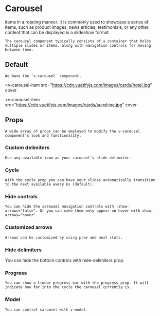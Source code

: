 # Carousel

<box header>
    items in a rotating manner. It is commonly used to showcase a series of items, such as product images, news articles, testimonials, or any other content that can be displayed in a slideshow format.

    The carousel component typically consists of a container that holds multiple slides or items, along with navigation controls for moving between them. 
<box>

## Default
    We have the `v-carousel` component.

<vuecode md>
<div slot="demo">
<v-carousel>
  <v-carousel-item
    src="https://cdn.vuetifyjs.com/images/cards/docks.jpg"
    cover
  ></v-carousel-item>

  <v-carousel-item
    src="https://cdn.vuetifyjs.com/images/cards/hotel.jpg"
    cover
  ></v-carousel-item>

  <v-carousel-item
    src="https://cdn.vuetifyjs.com/images/cards/sunshine.jpg"
    cover
  ></v-carousel-item>
</v-carousel>
</div>
</vuecode>


## Props
    A wide array of props can be employed to modify the v-carousel component’s look and functionality.

### Custom delimiters
    Use any available icon as your carousel’s slide delimiter.
 
<template>
  <v-card
    elevation="24"
    max-width="444"
    class="mx-auto"
  >
    <v-carousel
      :continuous="false"
      :show-arrows="false"
      hide-delimiter-background
      delimiter-icon="mdi-square"
      height="300"
    >
      <v-carousel-item
        v-for="(slide, i) in slides"
        :key="i"
      >
        <v-sheet
          :color="colors[i]"
          height="100%"
          tile
        >
          <div class="d-flex fill-height justify-center align-center">
            <div class="text-h2">
              {{ slide }} Slide
            </div>
          </div>
        </v-sheet>
      </v-carousel-item>
    </v-carousel>
  </v-card>
</template>

<script>
  export default {
    data () {
      return {
        colors: [
          'green',
          'secondary',
          'yellow darken-4',
          'red lighten-2',
          'orange darken-1',
        ],
        slides: [
          'First',
          'Second',
          'Third',
          'Fourth',
          'Fifth',
        ],
      }
    },
  }
</script>
    
</box>

### Cycle
    With the cycle prop you can have your slides automatically transition to the next available every 6s (default).
<box>
<template>
  <v-carousel
    cycle
    height="400"
    hide-delimiter-background
    show-arrows="hover"
  >
    <v-carousel-item
      v-for="(slide, i) in slides"
      :key="i"
    >
      <v-sheet
        :color="colors[i]"
        height="100%"
      >
        <div class="d-flex fill-height justify-center align-center">
          <div class="text-h2">
            {{ slide }} Slide
          </div>
        </div>
      </v-sheet>
    </v-carousel-item>
  </v-carousel>
</template>

<script>
  export default {
    data () {
      return {
        colors: [
          'indigo',
          'warning',
          'pink darken-2',
          'red lighten-1',
          'deep-purple accent-4',
        ],
        slides: [
          'First',
          'Second',
          'Third',
          'Fourth',
          'Fifth',
        ],
      }
    },
  }
</script>



### Hide controls
    You can hide the carousel navigation controls with :show-arrows="false". Or you can make them only appear on hover with show-arrows="hover".
<box>
<template>
  <v-carousel :show-arrows="false">
    <v-carousel-item
      v-for="(item,i) in items"
      :key="i"
      :src="item.src"
      cover
    ></v-carousel-item>
  </v-carousel>
</template>

<script>
  export default {
    data () {
      return {
        items: [
          {
            src: 'https://cdn.vuetifyjs.com/images/carousel/squirrel.jpg',
          },
          {
            src: 'https://cdn.vuetifyjs.com/images/carousel/sky.jpg',
          },
          {
            src: 'https://cdn.vuetifyjs.com/images/carousel/bird.jpg',
          },
          {
            src: 'https://cdn.vuetifyjs.com/images/carousel/planet.jpg',
          },
        ],
      }
    },
  }
</script>



### Customized arrows
    Arrows can be customized by using prev and next slots.
<box>
<template>
  <v-carousel
    height="400"
    show-arrows
    hide-delimiter-background
  >
    <template v-slot:prev="{ props }">
      <v-btn
        variant="elevated"
        color="success"
        @click="props.onClick"
      >Previous slide</v-btn>
    </template>
    <template v-slot:next="{ props }">
      <v-btn
        variant="elevated"
        color="info"
        @click="props.onClick"
      >Next slide</v-btn>
    </template>
    <v-carousel-item
      v-for="(slide, i) in slides"
      :key="i"
    >
      <v-sheet
        :color="colors[i]"
        height="100%"
      >
        <div class="d-flex fill-height justify-center align-center">
          <div class="text-h2">
            {{ slide }} Slide
          </div>
        </div>
      </v-sheet>
    </v-carousel-item>
  </v-carousel>
</template>

<script>
  export default {
    data () {
      return {
        colors: [
          'indigo',
          'warning',
          'pink darken-2',
          'red lighten-1',
          'deep-purple accent-4',
        ],
        slides: [
          'First',
          'Second',
          'Third',
          'Fourth',
          'Fifth',
        ],
      }
    },
  }
</script>



### Hide delimiters
You can hide the bottom controls with hide-delimiters prop.
<box>
<template>
  <v-carousel hide-delimiters>
    <v-carousel-item
      v-for="(item,i) in items"
      :key="i"
      :src="item.src"
      cover
    ></v-carousel-item>
  </v-carousel>
</template>

<script>
  export default {
    data () {
      return {
        items: [
          {
            src: 'https://cdn.vuetifyjs.com/images/carousel/squirrel.jpg',
          },
          {
            src: 'https://cdn.vuetifyjs.com/images/carousel/sky.jpg',
          },
          {
            src: 'https://cdn.vuetifyjs.com/images/carousel/bird.jpg',
          },
          {
            src: 'https://cdn.vuetifyjs.com/images/carousel/planet.jpg',
          },
        ],
      }
    },
  }
</script>



### Progress
    You can show a linear progress bar with the progress prop. It will indicate how far into the cycle the carousel currently is.

<box>
<template>
  <v-carousel
    height="400"
    hide-delimiters
    progress="primary"
  >
    <v-carousel-item
      v-for="(slide, i) in slides"
      :key="i"
    >
      <v-sheet
        height="100%"
      >
        <div class="d-flex fill-height justify-center align-center">
          <div class="text-h2">
            {{ slide }} Slide
          </div>
        </div>
      </v-sheet>
    </v-carousel-item>
  </v-carousel>
</template>

<script>
  export default {
    data () {
      return {
        slides: [
          'First',
          'Second',
          'Third',
          'Fourth',
          'Fifth',
        ],
      }
    },
  }
</script>



### Model
    You can control carousel with v-model.
<box>
<template>
  <div>
    <div class="d-flex justify-space-around align-center py-4">
      <v-btn
        variant="text"
        icon="mdi-minus"
        @click="model = Math.max(model - 1, 0)"
      ></v-btn>
      {{ model }}
      <v-btn
        variant="text"
        icon="mdi-plus"
        @click="model = Math.min(model + 1, 4)"
      ></v-btn>
    </div>
    <v-carousel v-model="model">
      <v-carousel-item
        v-for="(color, i) in colors"
        :key="color"
        :value="i"
      >
        <v-sheet
          :color="color"
          height="100%"
          tile
        >
          <div class="d-flex fill-height justify-center align-center">
            <div class="text-h2">
              Slide {{ i + 1 }}
            </div>
          </div>
        </v-sheet>
      </v-carousel-item>
    </v-carousel>
  </div>
</template>

<script>
  export default {
    data () {
      return {
        colors: [
          'primary',
          'secondary',
          'yellow darken-2',
          'red',
          'orange',
        ],
        model: 0,
      }
    },
  }
</script>

</box>
